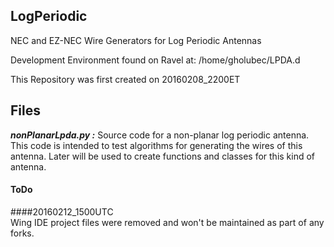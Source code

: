 ## LogPeriodic
NEC and EZ-NEC Wire Generators for Log Periodic Antennas

Development Environment found on Ravel at:
/home/gholubec/LPDA.d

This Repository was first created on 20160208_2200ET

## Files
***nonPlanarLpda.py :***
Source code for a non-planar log periodic antenna. This code is intended to test algorithms for generating the wires of this antenna. Later will be used to create functions and classes for this kind of antenna.
#### ToDo  
####20160212_1500UTC  
Wing IDE project files were removed and won't be maintained as part of any forks.  
